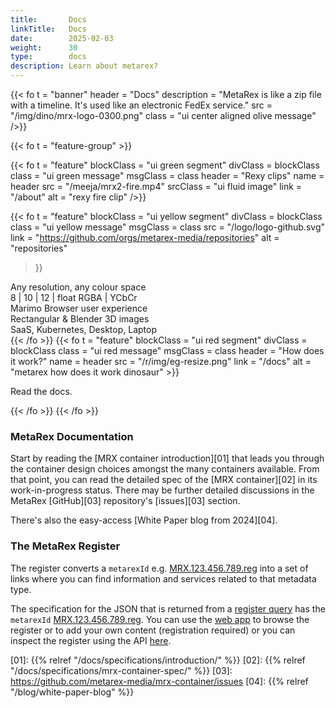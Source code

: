 ```yaml
---
title:       Docs
linkTitle:   Docs
date:        2025-02-03
weight:      30
type:        docs
description: Learn about metarex?
---
```

<!-- markdownlint-disable MD033 MD034 -->
<!--  __                _
    / _|  ___   __ _  | |_   _  _   _ _   ___   ___
   |  _| / -_) / _` | |  _| | || | | '_| / -_) (_-<
   |_|   \___| \__,_|  \__|  \_,_| |_|   \___| /__/
-->
{{< fo t = "banner"
    header = "Docs"
    description = "MetaRex is like a zip file with a timeline. It's used like an electronic FedEx service."
    src =   "/img/dino/mrx-logo-0300.png"
    class = "ui center aligned olive message"
/>}}

{{< fo t = "feature-group" >}}
<!-- ---------------------------------------------------------------------- -->
  {{< fo t = "feature"
    blockClass = "ui green segment"     divClass = blockClass
    class      = "ui green message"     msgClass = class
    header     = "Rexy clips"           name = header
    src        = "/meeja/mrx2-fire.mp4"
    srcClass   = "ui fluid image"
    link       = "/about"
    alt        = "rexy fire clip"
  />}}
<!-- ---------------------------------------------------------------------- -->
  {{< fo t = "feature"
    blockClass = "ui yellow segment"    divClass = blockClass
    class      = "ui yellow message"    msgClass = class
    src        = "/logo/logo-github.svg"
    link       = "https://github.com/orgs/metarex-media/repositories"
    alt        = "repositories"
  >}}
  <div class = "ui pink message"><i class = "tv icon"></i></i> Any resolution, any colour space </div>
  <div class = "ui red message"><i class = "ruler combined icon"></i> 8 | 10 | 12 | float RGBA | YCbCr </div>
  <div class = "ui orange message"><i class = "python icon"></i> Marimo Browser user experience</div>
  <div class = "ui green message"><i class = "blender icon"></i> Rectangular & Blender 3D images</div>
  <div class = "ui blue message"><i class = "laptop code icon"></i> SaaS, Kubernetes, Desktop, Laptop</div>
  {{< /fo >}}
<!-- ---------------------------------------------------------------------- -->
  {{< fo t = "feature"
    blockClass = "ui red segment"      divClass = blockClass
    class      = "ui red message"      msgClass = class
    header     = "How does it work?"   name = header
    src        = "/r/img/eg-resize.png"
    link       = "/docs"
    alt        = "metarex how does it work dinosaur"
 >}}

  <i class = "book icon"></i> Read the docs.
  <!-- ---------------------------------------------------------------------- -->
{{< /fo >}}
{{< /fo >}}


### MetaRex Documentation

Start by reading the [MRX container introduction][01] that leads you through the
container design choices amongst the many containers available. From that
point, you can read the detailed spec of the [MRX container][02] in its
work-in-progress status. There may be further detailed discussions in the
MetaRex [GitHub][03] repository's [issues][03] section.

There's also the easy-access [White Paper blog from 2024][04].

### The MetaRex Register

The register converts a `metarexId` e.g. [MRX.123.456.789.reg][id] into a set
of links where you can find information and services related to that metadata
type.

The specification for the JSON that is returned from a [register query][12]
has the `metarexId` [MRX.123.456.789.reg][id]. You can use the [web app][rux]
to browse the register or to add your own content (registration required) or
you can inspect the register using the API [here][reg].

[01]: {{% relref "/docs/specifications/introduction/" %}}
[02]: {{% relref "/docs/specifications/mrx-container-spec/" %}}
[03]: https://github.com/metarex-media/mrx-container/issues
[04]: {{% relref "/blog/white-paper-blog" %}}

[rux]:  https://metarex.media/appapp/reg
[reg]:  https://metarex.media/appreg
[12]:   https://metarex.media/app/reg/search
[id]:   https://metarex.media/app/reg/search?qry=reg&mrxId=MRX.123.456.789.reg
